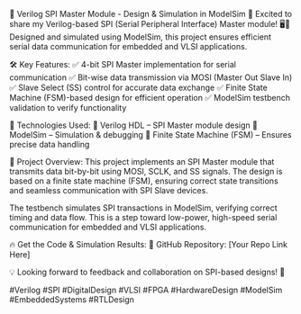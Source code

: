 🚀 Verilog SPI Master Module - Design & Simulation in ModelSim 🎯
Excited to share my Verilog-based SPI (Serial Peripheral Interface) Master module! 🖥️🔬 Designed and simulated using ModelSim, this project ensures efficient serial data communication for embedded and VLSI applications.

🛠️ Key Features:
✅ 4-bit SPI Master implementation for serial communication
✅ Bit-wise data transmission via MOSI (Master Out Slave In)
✅ Slave Select (SS) control for accurate data exchange
✅ Finite State Machine (FSM)-based design for efficient operation
✅ ModelSim testbench validation to verify functionality

🔗 Technologies Used:
🔹 Verilog HDL – SPI Master module design
🔹 ModelSim – Simulation & debugging
🔹 Finite State Machine (FSM) – Ensures precise data handling

📌 Project Overview:
This project implements an SPI Master module that transmits data bit-by-bit using MOSI, SCLK, and SS signals. The design is based on a finite state machine (FSM), ensuring correct state transitions and seamless communication with SPI Slave devices.

The testbench simulates SPI transactions in ModelSim, verifying correct timing and data flow. This is a step toward low-power, high-speed serial communication for embedded and VLSI applications.

🔥 Get the Code & Simulation Results:
📌 GitHub Repository: [Your Repo Link Here]

💡 Looking forward to feedback and collaboration on SPI-based designs! 🚀

#Verilog #SPI #DigitalDesign #VLSI #FPGA #HardwareDesign #ModelSim #EmbeddedSystems #RTLDesign
